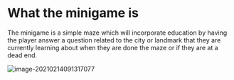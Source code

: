 # What the minigame is

The minigame is a simple maze which will incorporate education by having the player answer a question related to the city or landmark that they are currently learning about when they are done the maze or if they are at a dead end.

![image-20210214091317077](C:\Users\Harrison\AppData\Roaming\Typora\typora-user-images\image-20210214091317077.png)
